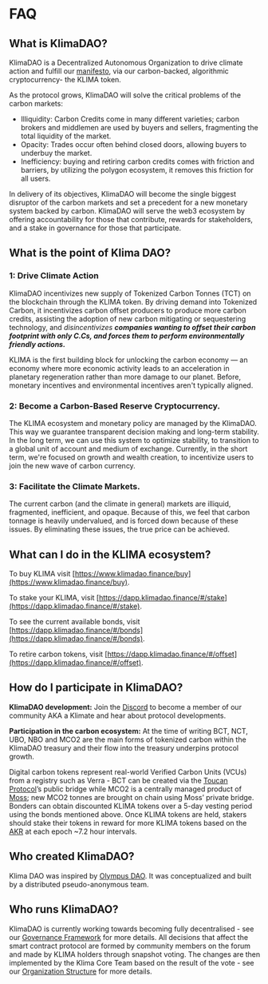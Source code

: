 # FAQ

## What is KlimaDAO?

KlimaDAO is a Decentralized Autonomous Organization to drive climate action and fulfill our [manifesto](https://klima-dao.gitbook.io/klima-dao/klima.fi-manifesto), via our carbon-backed, algorithmic cryptocurrency- the KLIMA token.&#x20;

As the protocol grows, KlimaDAO will solve the critical problems of the carbon markets:&#x20;

* Illiquidity: Carbon Credits come in many different varieties; carbon brokers and middlemen are used by buyers and sellers, fragmenting the total liquidity of the market.&#x20;
* Opacity: Trades occur often behind closed doors, allowing buyers to underbuy the market. &#x20;
* Inefficiency: buying and retiring carbon credits comes with friction and barriers, by utilizing the polygon ecosystem, it removes this friction for all users. &#x20;

In delivery of its objectives, KlimaDAO will become the single biggest disruptor of the carbon markets and set a precedent for a new monetary system backed by carbon. KlimaDAO will serve the web3 ecosystem by offering accountability for those that contribute, rewards for stakeholders, and a stake in governance for those that participate.

## What is the point of Klima DAO?

### 1: Drive Climate Action&#x20;

KlimaDAO incentivizes new supply of Tokenized Carbon Tonnes (TCT) on the blockchain through the KLIMA token. By driving demand into Tokenized Carbon, it incentivizes carbon offset producers to produce more carbon credits, assisting the adoption of new carbon mitigating or sequestering technology, and _disincentivizes **companies wanting to offset their carbon footprint with only C.Cs, and forces them to perform environmentally friendly actions.**_

KLIMA is the first building block for unlocking the carbon economy — an economy where more economic activity leads to an acceleration in planetary regeneration rather than more damage to our planet. Before, monetary incentives and environmental incentives aren't typically aligned.

### 2: Become a Carbon-Based Reserve Cryptocurrency.

The KLIMA ecosystem and monetary policy are managed by the KlimaDAO. This way we guarantee transparent decision making and long-term stability. In the long term, we can use this system to optimize stability, to transition to a global unit of account and medium of exchange. Currently, in the short term, we're focused on growth and wealth creation, to incentivize users to join the new wave of carbon currency.&#x20;

### 3: Facilitate the Climate Markets.&#x20;

The current carbon (and the climate in general) markets are illiquid, fragmented, inefficient, and opaque. Because of this, we feel that carbon tonnage is heavily undervalued, and is forced down because of these issues. By eliminating these issues, the true price can be achieved.

## **What can I do in the KLIMA ecosystem?**

To buy KLIMA visit [https://www.klimadao.finance/buy](https://www.klimadao.finance/buy).

To stake your KLIMA, visit [https://dapp.klimadao.finance/#/stake](https://dapp.klimadao.finance/#/stake).

To see the current available bonds, visit [https://dapp.klimadao.finance/#/bonds](https://dapp.klimadao.finance/#/bonds).

To retire carbon tokens, visit [https://dapp.klimadao.finance/#/offset](https://dapp.klimadao.finance/#/offset).

## How do I participate in KlimaDAO?

**KlimaDAO development:** Join the [Discord](https://discord.gg/klimadao) to become a member of our community AKA a Klimate and hear about protocol developments.

**Participation in the carbon ecosystem:** At the time of writing BCT, NCT, UBO, NBO and MCO2 are the main forms of tokenized carbon within the KlimaDAO treasury and their flow into the treasury underpins protocol growth.

Digital carbon tokens represent real-world Verified Carbon Units (VCUs) from a registry such as Verra - BCT can be created via the [Toucan Protocol](https://toucan.earth/)’s public bridge while MCO2 is a centrally managed product of [Moss](https://moss.earth/); new MCO2 tonnes are brought on chain using Moss’ private bridge. Bonders can obtain discounted KLIMA tokens over a 5-day vesting period using the bonds mentioned above. Once KLIMA tokens are held, stakers should stake their tokens in reward for more KLIMA tokens based on the [AKR](references/glossary.md#akr) at each epoch \~7.2 hour intervals.

## Who created KlimaDAO?

Klima DAO was inspired by [Olympus DAO](https://www.olympusdao.finance/). It was conceptualized and built by a distributed pseudo-anonymous team.&#x20;

## Who runs KlimaDAO?

KlimaDAO is currently working towards becoming fully decentralised - see our [Governance Framework](dao/governance-framework.md) for more details. All decisions that affect the smart contract protocol are formed by community members on the forum and made by KLIMA holders through snapshot voting. The changes are then implemented by the Klima Core Team based on the result of the vote - see our [Organization Structure](dao/organizational-structure.md) for more details.
